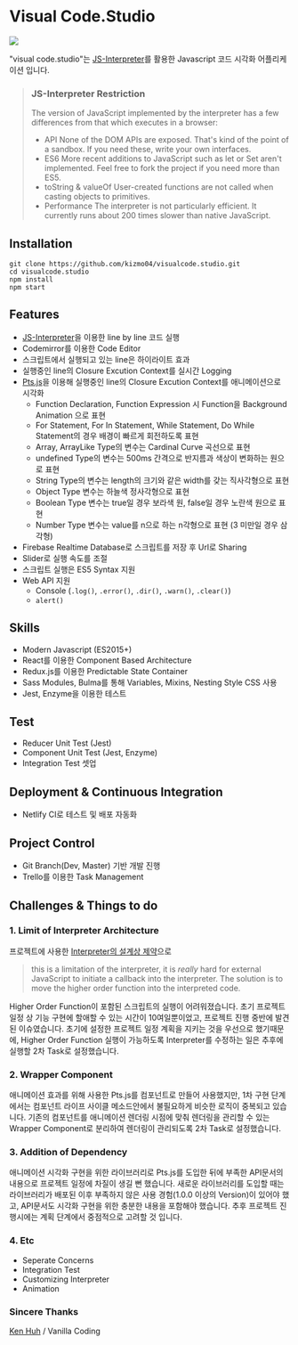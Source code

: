 # Visual Code.Studio

![](README.assets/visualcode-studio.gif)



"visual code.studio"는 [JS-Interpreter](https://github.com/NeilFraser/JS-Interpreter)를 활용한 Javascript 코드 시각화 어플리케이션 입니다.

> ### JS-Interpreter Restriction
>
> The version of JavaScript implemented by the interpreter has a few differences from that which executes in a browser:
>
> - API
>   None of the DOM APIs are exposed. That's kind of the point of a sandbox. If you need these, write your own interfaces.
> - ES6
>   More recent additions to JavaScript such as let or Set aren't implemented. Feel free to fork the project if you need more than ES5.
> - toString & valueOf
>   User-created functions are not called when casting objects to primitives.
> - Performance
>   The interpreter is not particularly efficient. It currently runs about 200 times slower than native JavaScript.



## Installation

```shell
git clone https://github.com/kizmo04/visualcode.studio.git
cd visualcode.studio
npm install
npm start
```



## Features

- [JS-Interpreter](https://github.com/NeilFraser/JS-Interpreter)을 이용한 line by line 코드 실행
- Codemirror를 이용한 Code Editor
- 스크립트에서 실행되고 있는 line은 하이라이트 효과
- 실행중인 line의 Closure Excution Context를 실시간 Logging
- [Pts.js](https://ptsjs.org)을 이용해 실행중인 line의 Closure Excution Context를 애니메이션으로 시각화
  - Function Declaration, Function Expression 시 Function을 Background Animation 으로 표현
  - For Statement, For In Statement, While Statement, Do While Statement의 경우 배경이 빠르게 회전하도록 표현
  - Array, ArrayLike Type의 변수는 Cardinal Curve 곡선으로 표현
  - undefined Type의 변수는 500ms 간격으로 반지름과 색상이 변화하는 원으로 표현
  - String Type의 변수는 length의 크기와 같은 width를 갖는 직사각형으로 표현
  - Object Type 변수는 하늘색 정사각형으로 표현
  - Boolean Type 변수는 true일 경우 보라색 원, false일 경우 노란색 원으로 표현
  - Number Type 변수는 value를 n으로 하는 n각형으로 표현 (3 미만일 경우 삼각형)
- Firebase Realtime Database로 스크립트를 저장 후 Url로 Sharing
- Slider로 실행 속도를 조절
- 스크립트 실행은 ES5 Syntax 지원
- Web API 지원
  - Console (`.log()`, `.error()`, `.dir()`, `.warn()`, `.clear()`)
  - `alert()`



## Skills

- Modern Javascript (ES2015+)
- React를 이용한 Component Based Architecture
- Redux.js를 이용한 Predictable State Container
- Sass Modules, Bulma를 통해 Variables, Mixins, Nesting Style CSS 사용
- Jest, Enzyme을 이용한 테스트



## Test

- Reducer Unit Test (Jest)
- Component Unit Test (Jest, Enzyme)
- Integration Test 셋업



## Deployment & Continuous Integration

- Netlify CI로 테스트 및 배포 자동화



## Project Control

- Git Branch(Dev, Master) 기반 개발 진행
- Trello를 이용한 Task Management



## Challenges & Things to do

### 1. Limit of Interpreter Architecture

프로젝트에 사용한 [Interpreter의 설계상 제약](https://github.com/NeilFraser/JS-Interpreter/issues/130)으로

> this is a limitation of the interpreter, it is *really* hard for external JavaScript to initiate a callback into the interpreter. The solution is to move the higher order function into the interpreted code.

Higher Order Function이 포함된 스크립트의 실행이 어려워졌습니다. 초기 프로젝트 일정 상 기능 구현에 할애할 수 있는 시간이 10여일뿐이었고, 프로젝트 진행 중반에 발견된 이슈였습니다. 초기에 설정한 프로젝트 일정 계획을 지키는 것을 우선으로 했기때문에, Higher Order Function 실행이 가능하도록 Interpreter를 수정하는 일은 추후에 실행할 2차 Task로 설정했습니다. 



### 2. Wrapper Component

애니메이션 효과를 위해 사용한 Pts.js를 컴포넌트로 만들어 사용했지만, 1차 구현 단계에서는 컴포넌트 라이프 사이클 메소드안에서 불필요하게 비슷한 로직이 중복되고 있습니다. 기존의 컴포넌트를 애니메이션 렌더링 시점에 맞춰 렌더링을 관리할 수 있는 Wrapper Component로 분리하여 렌더링이 관리되도록 2차 Task로 설정했습니다.



### 3. Addition of Dependency

애니메이션 시각화 구현을 위한 라이브러리로 Pts.js를 도입한 뒤에 부족한 API문서의 내용으로 프로젝트 일정에 차질이 생길 뻔 했습니다. 새로운 라이브러리를 도입할 때는 라이브러리가 배포된 이후 부족하지 않은 사용 경험(1.0.0 이상의 Version)이 있어야 했고, API문서도 시각화 구현을 위한 충분한 내용을 포함해야 했습니다. 추후 프로젝트 진행시에는 계획 단계에서 중점적으로 고려할 것 입니다.



### 4. Etc

- Seperate Concerns
- Integration Test
- Customizing Interpreter
- Animation



### Sincere Thanks

[Ken Huh](https://github.com/Ken123777) / Vanilla Coding